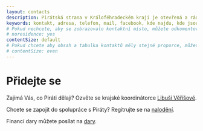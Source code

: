```yaml
---
layout: contacts
description: Pirátská strana v Králoféhradeckém kraji je otevřená a ráda přivítá dobrovolníky a odpoví na dotazy kritiků.
keywords: kontakt, adresa, telefon, mail, facebook, kde najdu, kde jsou
# Pokud nechcete, aby se zobrazovalo kontaktní místo, můžete odkomentovat následující řádek:
# noresidence: yes
contentSize: default
# Pokud chcete aby obsah a tabulka kontaktů měly stejné proporce, můžete použít:
# contentSize: even
---
```


<div class="o-section-header o-section-header--indented">
  <h1 class="t-h2-alt">Přidejte se</h1>
</div>

Zajímá Vás, co Piráti dělají? Ozvěte se krajské koordinátorce [Libuši Věříšové](https://kralovehradecky.pirati.cz/lide/libuse-verisova/).

Chcete se zapojit do spolupráce s Piráty? Regitrujte se na [nalodění](https://nalodeni.pirati.cz).

Financí dary můžete posílat na [dary](https://dary.pirati.cz).


